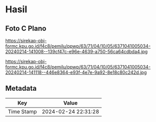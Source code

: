 # Hasil

## Foto C Plano

https://sirekap-obj-formc.kpu.go.id/f4c8/pemilu/ppwp/63/71/04/10/05/6371041005034-20240214-141008--139cf47c-e96e-4639-a750-56ca64cdbda4.jpg

https://sirekap-obj-formc.kpu.go.id/f4c8/pemilu/ppwp/63/71/04/10/05/6371041005034-20240214-141118--446e8364-e93f-4e7e-9a92-8e18c80c242d.jpg


## Metadata

| Key        | Value               |
| ---------- | ------------------- |
| Time Stamp | 2024-02-24 22:31:28 |



